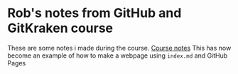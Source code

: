# Rob's notes from GitHub and GitKraken course

These are some notes i made during the course. 
[Course notes](https://srse-git-github-zero2hero.netlify.app)
This has now become an example of how to make a webpage using `index.md` and GitHub Pages


